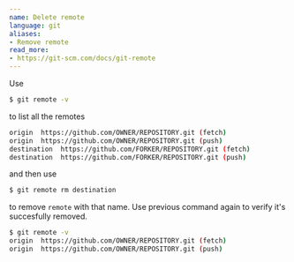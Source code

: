 ```yaml
---
name: Delete remote
language: git
aliases:
- Remove remote
read_more:
- https://git-scm.com/docs/git-remote
---
```

Use

```bash
$ git remote -v
```

to list all the remotes

```bash
origin  https://github.com/OWNER/REPOSITORY.git (fetch)
origin  https://github.com/OWNER/REPOSITORY.git (push)
destination  https://github.com/FORKER/REPOSITORY.git (fetch)
destination  https://github.com/FORKER/REPOSITORY.git (push)
```

and then use

```bash
$ git remote rm destination
```

to remove `remote` with that name. Use previous command again to verify it's succesfully removed.

```bash
$ git remote -v
origin  https://github.com/OWNER/REPOSITORY.git (fetch)
origin  https://github.com/OWNER/REPOSITORY.git (push)
```
